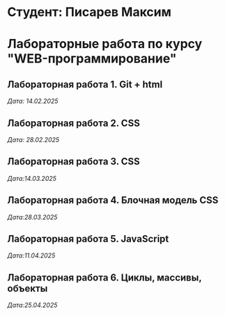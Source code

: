 # Студент: Писарев Максим

# Лабораторные работа по курсу "WEB-программирование"

## Лабораторная работа 1. Git + html

*Дата: 14.02.2025*


## Лабораторная работа 2. CSS

*Дата: 28.02.2025*

## Лабораторная работа 3. CSS

*Дата:14.03.2025*

## Лабораторная работа 4. Блочная модель CSS

*Дата:28.03.2025*

## Лабораторная работа 5. JavaScript

*Дата:11.04.2025*

## Лабораторная работа 6.  Циклы, массивы, объекты

*Дата:25.04.2025*


